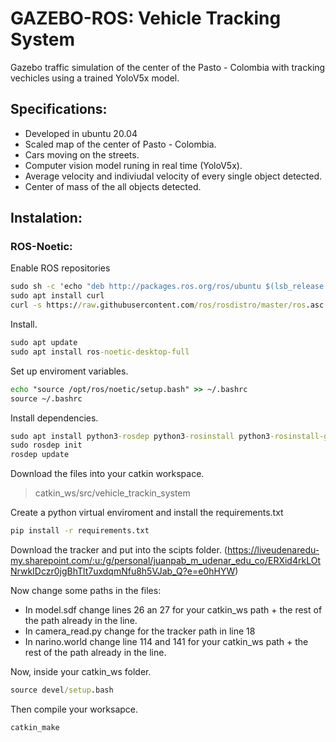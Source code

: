 # GAZEBO-ROS: Vehicle Tracking System  

Gazebo traffic simulation of the center of the Pasto - Colombia with tracking vechicles using a trained YoloV5x model. 

## Specifications:

* Developed in ubuntu 20.04
* Scaled map of the center of Pasto - Colombia.
* Cars moving on the streets.
* Computer vision model runing in real time (YoloV5x).
* Average velocity and indiviudal velocity of every single object detected. 
* Center of mass of the all objects detected. 

## Instalation: 

### ROS-Noetic:
Enable ROS repositories 

```cmd
sudo sh -c 'echo "deb http://packages.ros.org/ros/ubuntu $(lsb_release -sc) main" > /etc/apt/sources.list.d/ros-latest.list'
sudo apt install curl
curl -s https://raw.githubusercontent.com/ros/rosdistro/master/ros.asc | sudo apt-key add -
```
Install.

```cmd
sudo apt update
sudo apt install ros-noetic-desktop-full
```
Set up enviroment variables.

```cmd
echo "source /opt/ros/noetic/setup.bash" >> ~/.bashrc
source ~/.bashrc
```
Install dependencies.

```cmd
sudo apt install python3-rosdep python3-rosinstall python3-rosinstall-generator python3-wstool build-essential
sudo rosdep init
rosdep update
```

Download the files into your catkin workspace.

> catkin_ws/src/vehicle_trackin_system

Create a python virtual enviroment and install the requirements.txt 

```cmd
pip install -r requirements.txt
```

Download the tracker and put into the scipts folder. (https://liveudenaredu-my.sharepoint.com/:u:/g/personal/juanpab_m_udenar_edu_co/ERXid4rkLOtNrwkIDczr0jgBhTlt7uxdqmNfu8h5VJab_Q?e=e0hHYW)

Now change some paths in the files:
* In model.sdf change lines 26 an 27 for your catkin_ws path + the rest of the path already in the line. 
* In camera_read.py change for the tracker path in line 18 
* In narino.world change line 114 and 141 for your catkin_ws path + the rest of the path already in the line.

Now, inside your catkin_ws folder.

```cmd
source devel/setup.bash 
```

Then compile your worksapce.

```cmd
catkin_make
```
